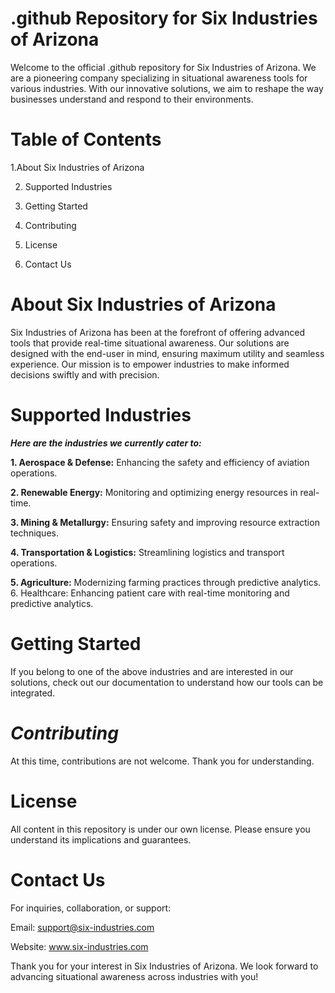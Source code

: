 # **.github Repository for Six Industries of Arizona**

Welcome to the official .github repository for Six Industries of Arizona. We are a pioneering company specializing in situational awareness tools for various industries. With our innovative solutions, we aim to reshape the way businesses understand and respond to their environments.

# **Table of Contents**
1.About Six Industries of Arizona

2. Supported Industries

3. Getting Started

4. Contributing

5. License

6. Contact Us

# **About Six Industries of Arizona**

Six Industries of Arizona has been at the forefront of offering advanced tools that provide real-time situational awareness. Our solutions are designed with the end-user in mind, ensuring maximum utility and seamless experience. Our mission is to empower industries to make informed decisions swiftly and with precision.

# **Supported Industries**
***Here are the industries we currently cater to:***

**1. Aerospace & Defense:** Enhancing the safety and efficiency of aviation operations.

**2. Renewable Energy:** Monitoring and optimizing energy resources in real-time.

**3. Mining & Metallurgy:** Ensuring safety and improving resource extraction techniques.

**4. Transportation & Logistics:** Streamlining logistics and transport operations.

**5. Agriculture:** Modernizing farming practices through predictive analytics.
6. Healthcare: Enhancing patient care with real-time monitoring and predictive analytics.


# **Getting Started**

If you belong to one of the above industries and are interested in our solutions, check out our documentation to understand how our tools can be integrated.

# ***Contributing***
At this time, contributions are not welcome. Thank you for understanding.

# **License**

All content in this repository is under our own license. Please ensure you understand its implications and guarantees.

# **Contact Us**
For inquiries, collaboration, or support:

Email: support@six-industries.com

Website: www.six-industries.com

Thank you for your interest in Six Industries of Arizona. We look forward to advancing situational awareness across industries with you!
